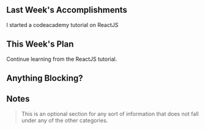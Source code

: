 ## Last Week's Accomplishments

I started a codeacademy tutorial on ReactJS

## This Week's Plan

Continue learning from the ReactJS tutorial.
## Anything Blocking?


## Notes

> This is an optional section for any sort of information that does not fall under any of the other categories.
